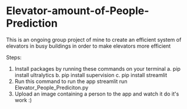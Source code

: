 # Elevator-amount-of-People-Prediction
This is an ongoing group project of mine to create an efficient system of elevators in busy buildings in order to make elevators more efficient

Steps:
1. Install packages by running these commands on your terminal
a. pip install ultralytics
b. pip install supervision
c. pip install streamlit
3. Run this command to run the app
   streamlit run Elevator_People_Prediciton.py
4. Upload an image containing a person to the app and watch it do it's work :)
